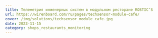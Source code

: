 ```yaml
---
title: Телеметрия инженерных систем в модульном ресторане ROSTIC’S
url: https://wirenboard.com/ru/pages/techsensor-module-cafe/
cover: /img/solutions/techsensor_module_cafe.jpg
date: 2023-11-15
category: shops_restaurants_monitoring
---
```

